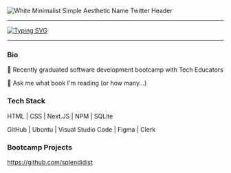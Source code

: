 ![White Minimalist Simple Aesthetic Name Twitter Header](https://github.com/splendevist/splendevist/assets/172043022/32580977-7bbf-4550-b834-64d48f9b6386)

---

[![Typing SVG](https://readme-typing-svg.demolab.com?font=Fira+Code&pause=1000&color=F7A5B9&random=false&width=435&lines=Creative+%7C+Accessible+%7C+Coding)](https://git.io/typing-svg)

---

### Bio

🦦 Recently graduated software development bootcamp with Tech Educators

💬 Ask me what book I'm reading (or how many...)

### Tech Stack

HTML | CSS | Next.JS | NPM | SQLite

GitHub | Ubuntu | Visual Studio Code | Figma | Clerk

### Bootcamp Projects 
https://github.com/splendidist
